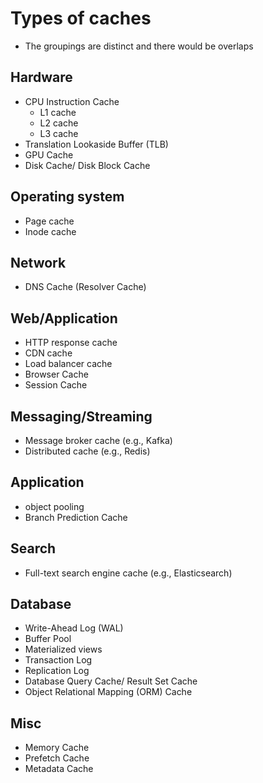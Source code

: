 # Types of caches 

- The groupings are distinct and there would be overlaps

## Hardware 

- CPU Instruction Cache
  - L1 cache
  - L2 cache
  - L3 cache
- Translation Lookaside Buffer (TLB)
- GPU Cache
- Disk Cache/ Disk Block Cache

## Operating system 

- Page cache
- Inode cache

## Network 

- DNS Cache (Resolver Cache)

## Web/Application 

- HTTP response cache
- CDN cache
- Load balancer cache
- Browser Cache
- Session Cache

## Messaging/Streaming

- Message broker cache (e.g., Kafka)
- Distributed cache (e.g., Redis)

## Application 

- object pooling
- Branch Prediction Cache

## Search 

- Full-text search engine cache (e.g., Elasticsearch)

## Database 

- Write-Ahead Log (WAL)
- Buffer Pool
- Materialized views
- Transaction Log
- Replication Log
- Database Query Cache/ Result Set Cache
- Object Relational Mapping (ORM) Cache

## Misc

- Memory Cache
- Prefetch Cache
- Metadata Cache